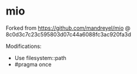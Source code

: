 # mio
Forked from https://github.com/mandreyel/mio @ 8c0d3c7c23c595803d07c44a6088fc3ac920fa3d

Modifications:
  - Use filesystem::path
  - #pragma once